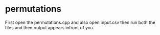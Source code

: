 # permutations
First open the permutations.cpp and also open input.csv then run both the files and then output appears infront of you.
